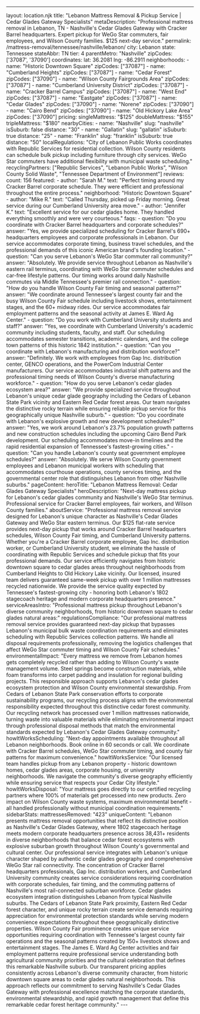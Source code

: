 ---
layout: location.njk
title: "Lebanon Mattress Removal & Pickup Service | Cedar Glades Gateway Specialists" metaDescription: "Professional mattress removal in Lebanon, TN - Nashville's Cedar Glades Gateway with Cracker Barrel headquarters. Expert pickup for WeGo Star commuters, fair employees, and Wilson County families. $125 next-day service."
permalink: /mattress-removal/tennessee/nashville/lebanon/
city: Lebanon state: Tennessee stateAbbr: TN tier: 4 parentMetro: "Nashville" zipCodes: ['37087', '37090'] coordinates: lat: 36.2081 lng: -86.2911 neighborhoods: - name: "Historic Downtown Square" zipCodes: ["37087"] - name: "Cumberland Heights" zipCodes: ["37087"] - name: "Cedar Forest" zipCodes: ["37090"] - name: "Wilson County Fairgrounds Area" zipCodes: ["37087"] - name: "Cumberland University District" zipCodes: ["37087"] - name: "Cracker Barrel Campus" zipCodes: ["37087"] - name: "West End" zipCodes: ["37087"] - name: "Eastgate" zipCodes: ["37087"] - name: "Cedar Glades" zipCodes: ["37090"] - name: "Norene" zipCodes: ["37090"] - name: "Cairo Bend" zipCodes: ["37090"] - name: "Old Hickory Lake Area" zipCodes: ["37090"] pricing: singleMattress: "$125" doubleMattress: "$155" tripleMattress: "$180" nearbyCities: - name: "Nashville" slug: "nashville" isSuburb: false distance: "30" - name: "Gallatin" slug: "gallatin" isSuburb: true distance: "25" - name: "Franklin" slug: "franklin" isSuburb: true distance: "50" localRegulations: "City of Lebanon Public Works coordinates with Republic Services for residential collection. Wilson County residents can schedule bulk pickup including furniture through city services. WeGo Star commuters have additional flexibility with municipal waste scheduling." recyclingPartners: ["Republic Services", "Lebanon Public Works", "Wilson County Solid Waste", "Tennessee Department of Environment"] reviews: count: 156 featured: - author: "Sarah M." text: "Perfect timing around my Cracker Barrel corporate schedule. They were efficient and professional throughout the entire process." neighborhood: "Historic Downtown Square" - author: "Mike R." text: "Called Thursday, picked up Friday morning. Great service during our Cumberland University area move." - author: "Jennifer K." text: "Excellent service for our cedar glades home. They handled everything smoothly and were very courteous." faqs: - question: "Do you coordinate with Cracker Barrel headquarters and corporate schedules?" answer: "Yes, we provide specialized scheduling for Cracker Barrel's 690+ headquarters employees and corporate professionals in Lebanon. Our service accommodates corporate timing, business travel schedules, and the professional demands of this iconic American brand's founding location." - question: "Can you serve Lebanon's WeGo Star commuter rail community?" answer: "Absolutely. We provide service throughout Lebanon as Nashville's eastern rail terminus, coordinating with WeGo Star commuter schedules and car-free lifestyle patterns. Our timing works around daily Nashville commutes via Middle Tennessee's premier rail connection." - question: "How do you handle Wilson County Fair timing and seasonal patterns?" answer: "We coordinate around Tennessee's largest county fair and the busy Wilson County Fair schedule including livestock shows, entertainment stages, and the 60+ midway rides. Our service accommodates fair employment patterns and the seasonal activity at James E. Ward Ag Center." - question: "Do you work with Cumberland University students and staff?" answer: "Yes, we coordinate with Cumberland University's academic community including students, faculty, and staff. Our scheduling accommodates semester transitions, academic calendars, and the college town patterns of this historic 1842 institution." - question: "Can you coordinate with Lebanon's manufacturing and distribution workforce?" answer: "Definitely. We work with employees from Gap Inc. distribution center, GENCO operations, and the PowerCom Industrial Center manufacturers. Our service accommodates industrial shift patterns and the professional timing needs of Wilson County's diverse manufacturing workforce." - question: "How do you serve Lebanon's cedar glades ecosystem area?" answer: "We provide specialized service throughout Lebanon's unique cedar glade geography including the Cedars of Lebanon State Park vicinity and Eastern Red Cedar forest areas. Our team navigates the distinctive rocky terrain while ensuring reliable pickup service for this geographically unique Nashville suburb." - question: "Do you coordinate with Lebanon's explosive growth and new development schedules?" answer: "Yes, we work around Lebanon's 23.7% population growth patterns and new construction schedules including the upcoming Cairo Bend Park development. Our scheduling accommodates move-in timelines and the rapid residential expansion of Tennessee's fastest-growing cities." - question: "Can you handle Lebanon's county seat government employee schedules?" answer: "Absolutely. We serve Wilson County government employees and Lebanon municipal workers with scheduling that accommodates courthouse operations, county services timing, and the governmental center role that distinguishes Lebanon from other Nashville suburbs." pageContent: heroTitle: "Lebanon Mattress Removal: Cedar Glades Gateway Specialists" heroDescription: "Next-day mattress pickup for Lebanon's cedar glades community and Nashville's WeGo Star terminus. Professional service for Cracker Barrel employees, fair workers, and Wilson County families." aboutService: "Professional mattress removal service designed for Lebanon's unique character as Nashville's Cedar Glades Gateway and WeGo Star eastern terminus. Our $125 flat-rate service provides next-day pickup that works around Cracker Barrel headquarters schedules, Wilson County Fair timing, and Cumberland University patterns. Whether you're a Cracker Barrel corporate employee, Gap Inc. distribution worker, or Cumberland University student, we eliminate the hassle of coordinating with Republic Services and schedule pickup that fits your professional demands. Our service efficiently navigates from historic downtown square to cedar glades areas throughout neighborhoods from Cumberland Heights to Old Hickory Lake vicinity. Our licensed, insured team delivers guaranteed same-week pickup with over 1 million mattresses recycled nationwide. We provide the service quality expected by Tennessee's fastest-growing city - honoring both Lebanon's 1802 stagecoach heritage and modern corporate headquarters presence." serviceAreasIntro: "Professional mattress pickup throughout Lebanon's diverse community neighborhoods, from historic downtown square to cedar glades natural areas:" regulationsCompliance: "Our professional mattress removal service provides guaranteed next-day pickup that bypasses Lebanon's municipal bulk waste coordination requirements and eliminates scheduling with Republic Services collection patterns. We handle all disposal requirements professionally, removing the logistics challenges that affect WeGo Star commuter timing and Wilson County Fair schedules." environmentalImpact: "Every mattress we remove from Lebanon homes gets completely recycled rather than adding to Wilson County's waste management volume. Steel springs become construction materials, while foam transforms into carpet padding and insulation for regional building projects. This responsible approach supports Lebanon's cedar glades ecosystem protection and Wilson County environmental stewardship. From Cedars of Lebanon State Park conservation efforts to corporate sustainability programs, our recycling process aligns with the environmental responsibility expected throughout this distinctive cedar forest community. Our recycling network has processed over 1 million mattresses nationwide, turning waste into valuable materials while eliminating environmental impact through professional disposal methods that match the environmental standards expected by Lebanon's Cedar Glades Gateway community." howItWorksScheduling: "Next-day appointments available throughout all Lebanon neighborhoods. Book online in 60 seconds or call. We coordinate with Cracker Barrel schedules, WeGo Star commuter timing, and county fair patterns for maximum convenience." howItWorksService: "Our licensed team handles pickup from any Lebanon property - historic downtown homes, cedar glades areas, corporate housing, or university neighborhoods. We navigate the community's diverse geography efficiently while ensuring service that respects your Cedar City lifestyle." howItWorksDisposal: "Your mattress goes directly to our certified recycling partners where 100% of materials get processed into new products. Zero impact on Wilson County waste systems, maximum environmental benefit - all handled professionally without municipal coordination requirements." sidebarStats: mattressesRemoved: "423" uniqueContent: "Lebanon presents mattress removal opportunities that reflect its distinctive position as Nashville's Cedar Glades Gateway, where 1802 stagecoach heritage meets modern corporate headquarters presence across 38,431+ residents in diverse neighborhoods that balance cedar forest ecosystems with explosive suburban growth throughout Wilson County's governmental and cultural center. Our professional service integrates with Lebanon's unique character shaped by authentic cedar glades geography and comprehensive WeGo Star rail connectivity. The concentration of Cracker Barrel headquarters professionals, Gap Inc. distribution workers, and Cumberland University community creates service considerations requiring coordination with corporate schedules, fair timing, and the commuting patterns of Nashville's most rail-connected suburban workforce. Cedar glades ecosystem integration distinguishes Lebanon from typical Nashville suburbs. The Cedars of Lebanon State Park proximity, Eastern Red Cedar forest character, and unique rocky terrain create service demands requiring appreciation for environmental protection standards while serving modern convenience expectations throughout these geographically distinctive properties. Wilson County Fair prominence creates unique service opportunities requiring coordination with Tennessee's largest county fair operations and the seasonal patterns created by 150+ livestock shows and entertainment stages. The James E. Ward Ag Center activities and fair employment patterns require professional service understanding both agricultural community priorities and the cultural celebration that defines this remarkable Nashville suburb. Our transparent pricing applies consistently across Lebanon's diverse community character, from historic downtown square areas to cedar glades natural neighborhoods. This approach reflects our commitment to serving Nashville's Cedar Glades Gateway with professional excellence matching the corporate standards, environmental stewardship, and rapid growth management that define this remarkable cedar forest heritage community." ---